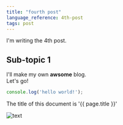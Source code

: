 ```yaml
---
title: "fourth post"
language_reference: 4th-post
tags: post
---
```


I'm writing the 4th post.

## Sub-topic 1

I'll make my own __awsome__ blog.<br/>
Let's go!

```javascript
console.log('hello world!');
```

The title of this document is '{{ page.title }}'

![text](https://picsum.photos/200)
